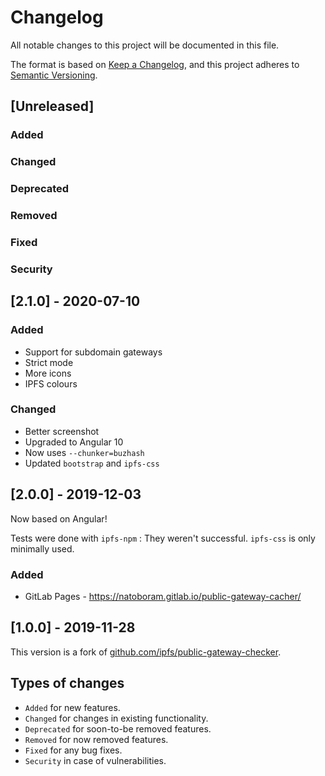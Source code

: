 # Changelog

All notable changes to this project will be documented in this file.

The format is based on [Keep a Changelog](https://keepachangelog.com/), and this project adheres to [Semantic Versioning](https://semver.org/).

## [Unreleased]

### Added

### Changed

### Deprecated

### Removed

### Fixed

### Security

## [2.1.0] - 2020-07-10

### Added

- Support for subdomain gateways
- Strict mode
- More icons
- IPFS colours

### Changed

- Better screenshot
- Upgraded to Angular 10
- Now uses `--chunker=buzhash`
- Updated `bootstrap` and `ipfs-css`

## [2.0.0] - 2019-12-03

Now based on Angular!

Tests were done with `ipfs-npm` : They weren't successful. `ipfs-css` is only minimally used.

### Added

- GitLab Pages - <https://natoboram.gitlab.io/public-gateway-cacher/>

## [1.0.0] - 2019-11-28

This version is a fork of [github.com/ipfs/public-gateway-checker](https://github.com/ipfs/public-gateway-checker).

## Types of changes

- `Added` for new features.
- `Changed` for changes in existing functionality.
- `Deprecated` for soon-to-be removed features.
- `Removed` for now removed features.
- `Fixed` for any bug fixes.
- `Security` in case of vulnerabilities.

